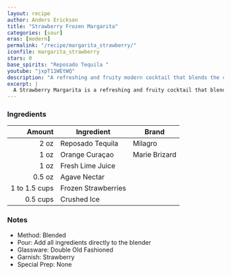```yaml
---
layout: recipe
author: Anders Erickson
title: "Strawberry Frozen Margarita"
categories: [sour]
eras: [modern]
permalink: "/recipe/margarita_strawberry/"
iconfile: margarita_strawberry
stars: 0
base_spirits: "Reposado Tequila "
youtube: "jxpT11WEtWQ"
description: "A refreshing and fruity modern cocktail that blends the classic Margarita with the sweetness of fresh strawberries."
excerpt: |
  A Strawberry Margarita is a refreshing and fruity cocktail that blends the classic Margarita with the sweetness of strawberries.
---
```


### Ingredients

|        Amount | Ingredient          | Brand         |
| ------------: | ------------------- | ------------- |
|          2 oz | Reposado Tequila    | Milagro       |
|          1 oz | Orange Curaçao      | Marie Brizard |
|          1 oz | Fresh Lime Juice    |
|        0.5 oz | Agave Nectar        |
| 1 to 1.5 cups | Frozen Strawberries |
|      0.5 cups | Crushed Ice         |

### Notes

- Method: Blended
- Pour: Add all ingredients directly to the blender
- Glassware: Double Old Fashioned
- Garnish: Strawberry
- Special Prep: None
